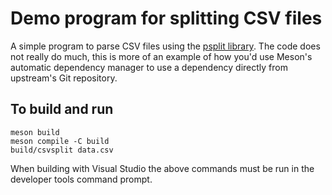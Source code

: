 # Demo program for splitting CSV files

A simple program to parse CSV files using the [psplit
library](https://github.com/jpakkane/psplit). The code does not really
do much, this is more of an example of how you'd use Meson's automatic
dependency manager to use a dependency directly from upstream's Git
repository.

## To build and run

```
meson build
meson compile -C build
build/csvsplit data.csv
```

When building with Visual Studio the above commands must be run in the
developer tools command prompt.
